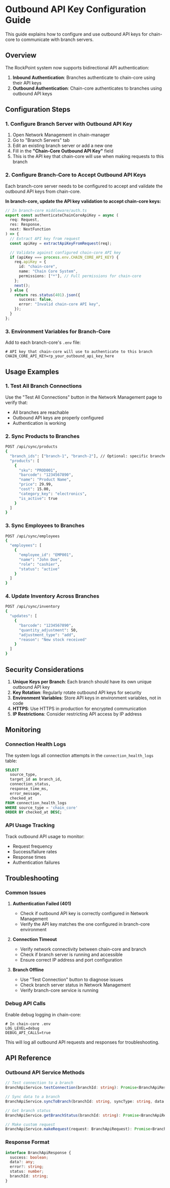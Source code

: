 # Outbound API Key Configuration Guide

This guide explains how to configure and use outbound API keys for chain-core to communicate with branch servers.

## Overview

The RockPoint system now supports bidirectional API authentication:

1. **Inbound Authentication**: Branches authenticate to chain-core using their API keys
2. **Outbound Authentication**: Chain-core authenticates to branches using outbound API keys

## Configuration Steps

### 1. Configure Branch Server with Outbound API Key

1. Open Network Management in chain-manager
2. Go to "Branch Servers" tab
3. Edit an existing branch server or add a new one
4. Fill in the **"Chain-Core Outbound API Key"** field
5. This is the API key that chain-core will use when making requests to this branch

### 2. Configure Branch-Core to Accept Outbound API Keys

Each branch-core server needs to be configured to accept and validate the outbound API keys from chain-core.

**In branch-core, update the API key validation to accept chain-core keys:**

```typescript
// In branch-core middleware/auth.ts
export const authenticateChainCoreApiKey = async (
  req: Request,
  res: Response,
  next: NextFunction
) => {
  // Extract API key from request
  const apiKey = extractApiKeyFromRequest(req);

  // Validate against configured chain-core API key
  if (apiKey === process.env.CHAIN_CORE_API_KEY) {
    req.apiKey = {
      id: "chain-core",
      name: "Chain Core System",
      permissions: ["*"], // Full permissions for chain-core
    };
    next();
  } else {
    return res.status(401).json({
      success: false,
      error: "Invalid chain-core API key",
    });
  }
};
```

### 3. Environment Variables for Branch-Core

Add to each branch-core's `.env` file:

```env
# API key that chain-core will use to authenticate to this branch
CHAIN_CORE_API_KEY=rp_your_outbound_api_key_here
```

## Usage Examples

### 1. Test All Branch Connections

Use the "Test All Connections" button in the Network Management page to verify that:

- All branches are reachable
- Outbound API keys are properly configured
- Authentication is working

### 2. Sync Products to Branches

```bash
POST /api/sync/products
{
  "branch_ids": ["branch-1", "branch-2"], // Optional: specific branches
  "products": [
    {
      "sku": "PROD001",
      "barcode": "1234567890",
      "name": "Product Name",
      "price": 29.99,
      "cost": 15.00,
      "category_key": "electronics",
      "is_active": true
    }
  ]
}
```

### 3. Sync Employees to Branches

```bash
POST /api/sync/employees
{
  "employees": [
    {
      "employee_id": "EMP001",
      "name": "John Doe",
      "role": "cashier",
      "status": "active"
    }
  ]
}
```

### 4. Update Inventory Across Branches

```bash
POST /api/sync/inventory
{
  "updates": [
    {
      "barcode": "1234567890",
      "quantity_adjustment": 50,
      "adjustment_type": "add",
      "reason": "New stock received"
    }
  ]
}
```

## Security Considerations

1. **Unique Keys per Branch**: Each branch should have its own unique outbound API key
2. **Key Rotation**: Regularly rotate outbound API keys for security
3. **Environment Variables**: Store API keys in environment variables, not in code
4. **HTTPS**: Use HTTPS in production for encrypted communication
5. **IP Restrictions**: Consider restricting API access by IP address

## Monitoring

### Connection Health Logs

The system logs all connection attempts in the `connection_health_logs` table:

```sql
SELECT
  source_type,
  target_id as branch_id,
  connection_status,
  response_time_ms,
  error_message,
  checked_at
FROM connection_health_logs
WHERE source_type = 'chain_core'
ORDER BY checked_at DESC;
```

### API Usage Tracking

Track outbound API usage to monitor:

- Request frequency
- Success/failure rates
- Response times
- Authentication failures

## Troubleshooting

### Common Issues

1. **Authentication Failed (401)**

   - Check if outbound API key is correctly configured in Network Management
   - Verify the API key matches the one configured in branch-core environment

2. **Connection Timeout**

   - Verify network connectivity between chain-core and branch
   - Check if branch server is running and accessible
   - Ensure correct IP address and port configuration

3. **Branch Offline**
   - Use "Test Connection" button to diagnose issues
   - Check branch server status in Network Management
   - Verify branch-core service is running

### Debug API Calls

Enable debug logging in chain-core:

```env
# In chain-core .env
LOG_LEVEL=debug
DEBUG_API_CALLS=true
```

This will log all outbound API requests and responses for troubleshooting.

## API Reference

### Outbound API Service Methods

```typescript
// Test connection to a branch
BranchApiService.testConnection(branchId: string): Promise<BranchApiResponse>

// Sync data to a branch
BranchApiService.syncToBranch(branchId: string, syncType: string, data: any): Promise<BranchApiResponse>

// Get branch status
BranchApiService.getBranchStatus(branchId: string): Promise<BranchApiResponse>

// Make custom request
BranchApiService.makeRequest(request: BranchApiRequest): Promise<BranchApiResponse>
```

### Response Format

```typescript
interface BranchApiResponse {
  success: boolean;
  data?: any;
  error?: string;
  status: number;
  branchId: string;
}
```
